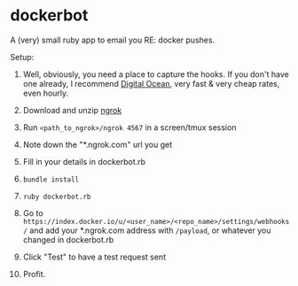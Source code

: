 dockerbot
=========

A (very) small ruby app to email you RE: docker pushes.

Setup:

1. Well, obviously, you need a place to capture the hooks. If you don't have one already, I recommend [Digital Ocean](https://www.digitalocean.com/?refcode=065a2af49fd4), very fast & very cheap rates, even hourly.

2. Download and unzip [ngrok](https://dl.ngrok.com/linux_386/ngrok.zip)

3. Run `<path_to_ngrok>/ngrok 4567` in a screen/tmux session

4. Note down the "\*.ngrok.com" url you get

5. Fill in your details in dockerbot.rb

6. `bundle install`

7. `ruby dockerbot.rb`

8. Go to `https://index.docker.io/u/<user_name>/<repo_name>/settings/webhooks/` and add your *.ngrok.com address with `/payload`, or whatever you changed in dockerbot.rb

9. Click "Test" to have a test request sent

10. Profit.
